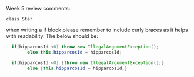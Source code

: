 Week 5 review comments:

`class Star`

when writing a if block please remember to include curly braces as it helps with readability. The below should be:
``` java
  if(hipparcosId <0) throw new IllegalArgumentException();
        else this.hipparcosId = hipparcosId;
```


``` java
  if(hipparcosId <0) {throw new IllegalArgumentException();}
        else {this.hipparcosId = hipparcosId;}
```